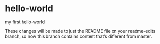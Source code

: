 # hello-world

my first hello-world

These changes will be made to just the README file on your readme-edits branch, so now this branch contains content that’s different from master.

